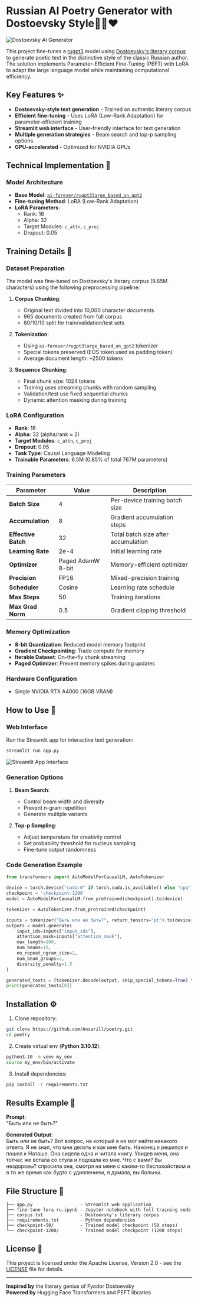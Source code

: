 # Russian AI Poetry Generator with Dostoevsky Style🤍💙❤️

![Dostoevsky AI Generator](dostaevskiy_ai.png)

This project fine-tunes a [rugpt3](https://arxiv.org/abs/2309.10931) model using [Dostoevsky's literary corpus](https://gitlab.com/z00logist/artificial-dostoevsky/-/raw/main/data/corpus.txt) to generate poetic text in the distinctive style of the classic Russian author. The solution implements Parameter-Efficient Fine-Tuning (PEFT) with LoRA to adapt the large language model while maintaining computational efficiency.

## Key Features ✨

- **Dostoevsky-style text generation** - Trained on authentic literary corpus
- **Efficient fine-tuning** - Uses LoRA (Low-Rank Adaptation) for parameter-efficient training
- **Streamlit web interface** - User-friendly interface for text generation
- **Multiple generation strategies** - Beam search and top-p sampling options
- **GPU-accelerated** - Optimized for NVIDIA GPUs

## Technical Implementation 🧠

### Model Architecture
- **Base Model**: [`ai-forever/rugpt3large_based_on_gpt2`](https://gitlab.com/z00logist/artificial-dostoevsky/-/raw/main/data/corpus.txt)
- **Fine-tuning Method**: LoRA (Low-Rank Adaptation)
- **LoRA Parameters**:
  - Rank: 16
  - Alpha: 32
  - Target Modules: `c_attn`, `c_proj`
  - Dropout: 0.05

## Training Details 🧠

### Dataset Preparation
The model was fine-tuned on Dostoevsky's literary corpus (9.65M characters) using the following preprocessing pipeline:

1. **Corpus Chunking**:
   - Original text divided into 10,000 character documents
   - 965 documents created from full corpus
   - 80/10/10 split for train/validation/test sets

2. **Tokenization**:
   - Using `ai-forever/rugpt3large_based_on_gpt2` tokenizer
   - Special tokens preserved (EOS token used as padding token)
   - Average document length: ~2500 tokens

3. **Sequence Chunking**:
   - Final chunk size: 1024 tokens
   - Training uses streaming chunks with random sampling
   - Validation/test use fixed sequential chunks
   - Dynamic attention masking during training

### LoRA Configuration
- **Rank**: 16
- **Alpha**: 32 (alpha/rank ≈ 2)
- **Target Modules**: `c_attn`, `c_proj`
- **Dropout**: 0.05
- **Task Type**: Causal Language Modeling
- **Trainable Parameters**: 6.5M (0.85% of total 767M parameters)

### Training Parameters
| Parameter | Value | Description |
|-----------|-------|-------------|
| **Batch Size** | 4 | Per-device training batch size |
| **Accumulation** | 8 | Gradient accumulation steps |
| **Effective Batch** | 32 | Total batch size after accumulation |
| **Learning Rate** | 2e-4 | Initial learning rate |
| **Optimizer** | Paged AdamW 8-bit | Memory-efficient optimizer |
| **Precision** | FP16 | Mixed-precision training |
| **Scheduler** | Cosine | Learning rate schedule |
| **Max Steps** | 50 | Training iterations |
| **Max Grad Norm** | 0.5 | Gradient clipping threshold |

### Memory Optimization
- **8-bit Quantization**: Reduced model memory footprint
- **Gradient Checkpointing**: Trade compute for memory
- **Iterable Dataset**: On-the-fly chunk streaming
- **Paged Optimizer**: Prevent memory spikes during updates

### Hardware Configuration
- Single NVIDIA RTX A4000 (16GB VRAM)

## How to Use 🚀

### Web Interface
Run the Streamlit app for interactive text generation:
```bash
streamlit run app.py
```

![Streamlit App Interface](streamlit.png)

### Generation Options
1. **Beam Search**:
   - Control beam width and diversity
   - Prevent n-gram repetition
   - Generate multiple variants

2. **Top-p Sampling**:
   - Adjust temperature for creativity control
   - Set probability threshold for nucleus sampling
   - Fine-tune output randomness

### Code Generation Example
```python
from transformers import AutoModelForCausalLM, AutoTokenizer

device = torch.device("cuda:0" if torch.cuda.is_available() else "cpu")
checkpoint = 'checkpoint-1200'
model = AutoModelForCausalLM.from_pretrained(checkpoint).to(device)

tokenizer = AutoTokenizer.from_pretrained(checkpoint)

inputs = tokenizer("Быть или не быть?", return_tensors="pt").to(device)
outputs = model.generate(
    input_ids=inputs["input_ids"],
    attention_mask=inputs["attention_mask"],
    max_length=100,
    num_beams=10,
    no_repeat_ngram_size=2,
    num_beam_groups=2,
    diversity_penalty=1.5
)

generated_texts = [tokenizer.decode(output, skip_special_tokens=True) for output in outputs]
print(generated_texts[0])
```

## Installation ⚙️

1. Clone repository:
```bash
git clone https://github.com/Ansarill/poetry.git
cd poetry
```
2. Create virtual env (**Python 3.10.12**):
```bash
python3.10 -m venv my_env
source my_env/bin/activate
```
3. Install dependencies:
```bash
pip install -r requirements.txt
```

## Results Example 📜

**Prompt**:  
"Быть или не быть?"

**Generated Output**:  
Быть или не быть? Вот вопрос, на который я не мог найти никакого ответа. Я не знал, что мне делать и как мне быть. Наконец я решился и пошел к Наташе. Она сидела одна и читала книгу. Увидев меня, она тотчас же встала со стула и подошла ко мне.  Что с вами? Вы нездоровы?  спросила она, смотря на меня с каким-то беспокойством и в то же время как будто с удивлением,  я думала, вы больны.

## File Structure 📂
```
├── app.py                  - Streamlit web application
├── fine-tune lora ru.ipynb - Jupyter notebook with full training code
├── corpus.txt              - Dostoevsky's literary corpus
├── requirements.txt        - Python dependencies
├── checkpoint-50/          - Trained model checkpoint (50 steps)
└── checkpoint-1200/        - Trained model checkpoint (1200 steps)
```

## License 📄
This project is licensed under the Apache License, Version 2.0 - see the [LICENSE](LICENSE) file for details.

---
**Inspired by** the literary genius of Fyodor Dostoevsky  
**Powered by** Hugging Face Transformers and PEFT libraries
